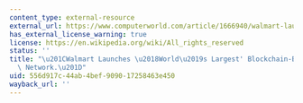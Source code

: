 ```yaml
---
content_type: external-resource
external_url: https://www.computerworld.com/article/1666940/walmart-launches-world-s-largest-blockchain-based-freight-and-payment-network.html#:~:text=The%20Canadian%20division%20of%20Walmart,more%20than%20400%20retail%20stores.
has_external_license_warning: true
license: https://en.wikipedia.org/wiki/All_rights_reserved
status: ''
title: "\u201CWalmart Launches \u2018World\u2019s Largest' Blockchain-Based Freight-and-Payment\
  \ Network.\u201D"
uid: 556d917c-44ab-4bef-9090-17258463e450
wayback_url: ''
---
```

